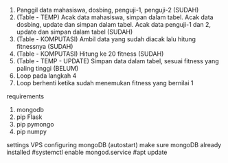 1. Panggil data mahasiswa, dosbing, penguji-1, penguji-2 (SUDAH)
2. (Table - TEMP) Acak data mahasiswa, simpan dalam tabel. Acak data dosbing, update dan simpan dalam tabel. Acak data penguji-1 dan 2, update dan simpan dalam tabel (SUDAH)
3. (Table - KOMPUTASI) Ambil data yang sudah diacak lalu hitung fitnessnya (SUDAH)
4. (Table - KOMPUTASI) Hitung ke 20 fitness (SUDAH)
5. (Table - TEMP - UPDATE) Simpan data dalam tabel, sesuai fitness yang paling tinggi (BELUM)
6. Loop  pada langkah 4
7. Loop berhenti ketika sudah menemukan fitness yang bernilai 1

requirements
1. mongodb
2. pip Flask
3. pip pymongo
4. pip numpy


settings VPS
configuring mongoDB (autostart)
make sure mongoDB already installed
 #systemctl enable mongod.service
 #apt update
